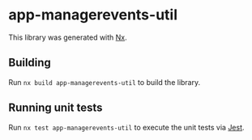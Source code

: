 # app-managerevents-util

This library was generated with [Nx](https://nx.dev).

## Building

Run `nx build app-managerevents-util` to build the library.

## Running unit tests

Run `nx test app-managerevents-util` to execute the unit tests via [Jest](https://jestjs.io).
